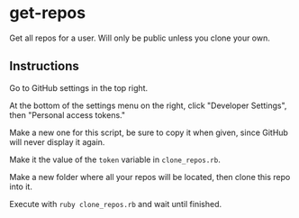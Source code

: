 # get-repos
Get all repos for a user. Will only be public unless you clone your own.

## Instructions

Go to GitHub settings in the top right. 

At the bottom of the settings menu on the right, click "Developer Settings", then "Personal access tokens." 

Make a new one for this script, be sure to copy it when given, since GitHub will never display it again. 

Make it the value of the `token` variable in `clone_repos.rb`.

Make a new folder where all your repos will be located, then clone this repo into it. 

Execute with `ruby clone_repos.rb` and wait until finished. 